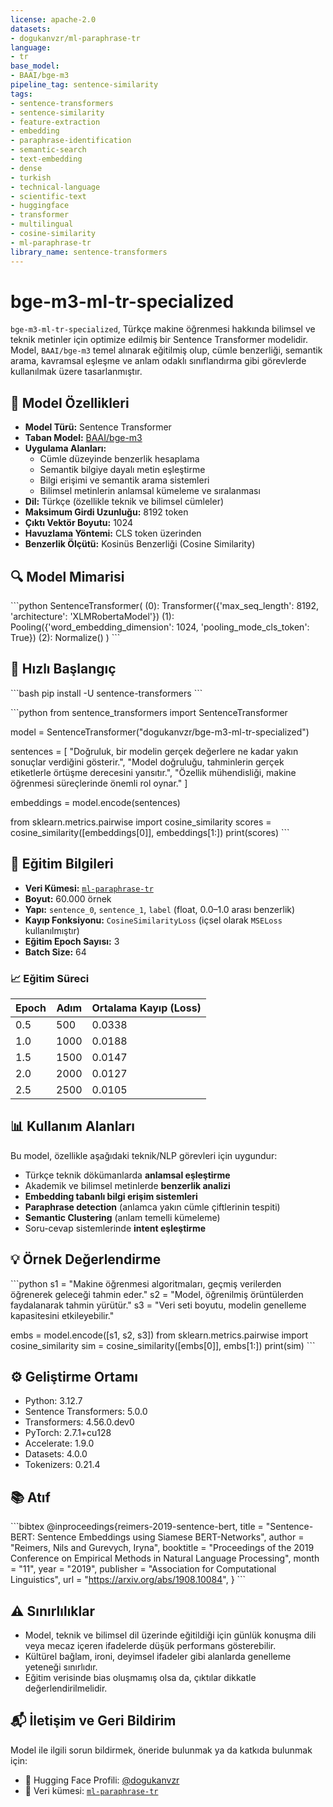 ```yaml
---
license: apache-2.0
datasets:
- dogukanvzr/ml-paraphrase-tr
language:
- tr
base_model:
- BAAI/bge-m3
pipeline_tag: sentence-similarity
tags:
- sentence-transformers
- sentence-similarity
- feature-extraction
- embedding
- paraphrase-identification
- semantic-search
- text-embedding
- dense
- turkish
- technical-language
- scientific-text
- huggingface
- transformer
- multilingual
- cosine-similarity
- ml-paraphrase-tr
library_name: sentence-transformers
---
```

# bge-m3-ml-tr-specialized

`bge-m3-ml-tr-specialized`, Türkçe makine öğrenmesi hakkında bilimsel ve teknik metinler için optimize edilmiş bir Sentence Transformer modelidir. Model, `BAAI/bge-m3` temel alınarak eğitilmiş olup, cümle benzerliği, semantik arama, kavramsal eşleşme ve anlam odaklı sınıflandırma gibi görevlerde kullanılmak üzere tasarlanmıştır.

## 🧠 Model Özellikleri

- **Model Türü:** Sentence Transformer  
- **Taban Model:** [BAAI/bge-m3](https://huggingface.co/BAAI/bge-m3)  
- **Uygulama Alanları:**
  - Cümle düzeyinde benzerlik hesaplama
  - Semantik bilgiye dayalı metin eşleştirme
  - Bilgi erişimi ve semantik arama sistemleri
  - Bilimsel metinlerin anlamsal kümeleme ve sıralanması
- **Dil:** Türkçe (özellikle teknik ve bilimsel cümleler)
- **Maksimum Girdi Uzunluğu:** 8192 token  
- **Çıktı Vektör Boyutu:** 1024  
- **Havuzlama Yöntemi:** CLS token üzerinden  
- **Benzerlik Ölçütü:** Kosinüs Benzerliği (Cosine Similarity)

## 🔍 Model Mimarisi

\`\`\`python
SentenceTransformer(
  (0): Transformer({'max_seq_length': 8192, 'architecture': 'XLMRobertaModel'})
  (1): Pooling({'word_embedding_dimension': 1024, 'pooling_mode_cls_token': True})
  (2): Normalize()
)
\`\`\`

## 🚀 Hızlı Başlangıç

\`\`\`bash
pip install -U sentence-transformers
\`\`\`

\`\`\`python
from sentence_transformers import SentenceTransformer

model = SentenceTransformer("dogukanvzr/bge-m3-ml-tr-specialized")

sentences = [
    "Doğruluk, bir modelin gerçek değerlere ne kadar yakın sonuçlar verdiğini gösterir.",
    "Model doğruluğu, tahminlerin gerçek etiketlerle örtüşme derecesini yansıtır.",
    "Özellik mühendisliği, makine öğrenmesi süreçlerinde önemli rol oynar."
]

embeddings = model.encode(sentences)

from sklearn.metrics.pairwise import cosine_similarity
scores = cosine_similarity([embeddings[0]], embeddings[1:])
print(scores)
\`\`\`

## 🧪 Eğitim Bilgileri

- **Veri Kümesi:** [`ml-paraphrase-tr`](https://huggingface.co/datasets/dogukanvzr/ml-paraphrase-tr)
- **Boyut:** 60.000 örnek  
- **Yapı:** `sentence_0`, `sentence_1`, `label` (float, 0.0–1.0 arası benzerlik)  
- **Kayıp Fonksiyonu:** `CosineSimilarityLoss` (içsel olarak `MSELoss` kullanılmıştır)  
- **Eğitim Epoch Sayısı:** 3  
- **Batch Size:** 64  

### 📈 Eğitim Süreci

| Epoch | Adım | Ortalama Kayıp (Loss) |
|-------|------|------------------------|
| 0.5   | 500  | 0.0338                 |
| 1.0   | 1000 | 0.0188                 |
| 1.5   | 1500 | 0.0147                 |
| 2.0   | 2000 | 0.0127                 |
| 2.5   | 2500 | 0.0105                 |

## 📊 Kullanım Alanları

Bu model, özellikle aşağıdaki teknik/NLP görevleri için uygundur:

- Türkçe teknik dökümanlarda **anlamsal eşleştirme**
- Akademik ve bilimsel metinlerde **benzerlik analizi**
- **Embedding tabanlı bilgi erişim sistemleri**
- **Paraphrase detection** (anlamca yakın cümle çiftlerinin tespiti)
- **Semantic Clustering** (anlam temelli kümeleme)
- Soru-cevap sistemlerinde **intent eşleştirme**

## 💡 Örnek Değerlendirme

\`\`\`python
s1 = "Makine öğrenmesi algoritmaları, geçmiş verilerden öğrenerek geleceği tahmin eder."
s2 = "Model, öğrenilmiş örüntülerden faydalanarak tahmin yürütür."
s3 = "Veri seti boyutu, modelin genelleme kapasitesini etkileyebilir."

embs = model.encode([s1, s2, s3])
from sklearn.metrics.pairwise import cosine_similarity
sim = cosine_similarity([embs[0]], embs[1:])
print(sim)
\`\`\`

## ⚙️ Geliştirme Ortamı

- Python: 3.12.7  
- Sentence Transformers: 5.0.0  
- Transformers: 4.56.0.dev0  
- PyTorch: 2.7.1+cu128  
- Accelerate: 1.9.0  
- Datasets: 4.0.0  
- Tokenizers: 0.21.4  

## 📚 Atıf

\`\`\`bibtex
@inproceedings{reimers-2019-sentence-bert,
    title = "Sentence-BERT: Sentence Embeddings using Siamese BERT-Networks",
    author = "Reimers, Nils and Gurevych, Iryna",
    booktitle = "Proceedings of the 2019 Conference on Empirical Methods in Natural Language Processing",
    month = "11",
    year = "2019",
    publisher = "Association for Computational Linguistics",
    url = "https://arxiv.org/abs/1908.10084",
}
\`\`\`

## ⚠️ Sınırlılıklar

- Model, teknik ve bilimsel dil üzerinde eğitildiği için günlük konuşma dili veya mecaz içeren ifadelerde düşük performans gösterebilir.
- Kültürel bağlam, ironi, deyimsel ifadeler gibi alanlarda genelleme yeteneği sınırlıdır.
- Eğitim verisinde bias oluşmamış olsa da, çıktılar dikkatle değerlendirilmelidir.

## 📬 İletişim ve Geri Bildirim

Model ile ilgili sorun bildirmek, öneride bulunmak ya da katkıda bulunmak için:

- 📧 Hugging Face Profili: [@dogukanvzr](https://huggingface.co/dogukanvzr)
- 📂 Veri kümesi: [`ml-paraphrase-tr`](https://huggingface.co/datasets/dogukanvzr/ml-paraphrase-tr)